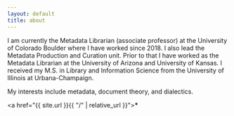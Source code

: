 ```yaml
---
layout: default
title: about
---
```


I am currently the Metadata Librarian (associate professor) at the University of Colorado Boulder where I have worked since 2018. I also lead the Metadata Production and Curation unit. Prior to that I have worked as the Metadata Librarian at the University of Arizona and University of Kansas. I received my M.S. in Library and Information Science from the University of Illinois at Urbana-Champaign.

My interests include metadata, document theory, and dialectics.


<a href="{{ site.url }}{{ "/" | relative_url }}"><b>*</b></a>
